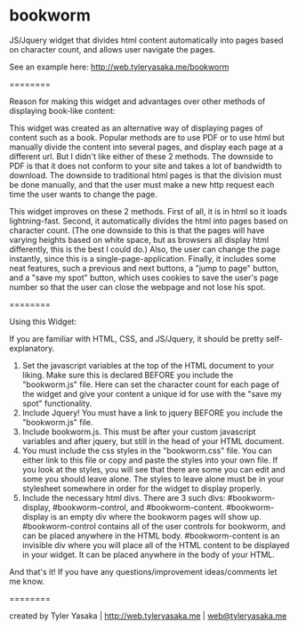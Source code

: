 bookworm
========

JS/Jquery widget that divides html content automatically into pages based on character count, and allows user navigate the pages.

See an example here: http://web.tyleryasaka.me/bookworm

========

Reason for making this widget and advantages over other methods of displaying book-like content:

This widget was created as an alternative way of displaying pages of content such as a book. Popular methods are to use PDF or to use html but manually divide the content into several pages, and display each page at a different url. But I didn't like either of these 2 methods. The downside to PDF is that it does not conform to your site and takes a lot of bandwidth to download. The downside to traditional html pages is that the division must be done manually, and that the user must make a new http request each time the user wants to change the page.

This widget improves on these 2 methods. First of all, it is in html so it loads lightning-fast. Second, it automatically divides the html into pages based on character count. (The one downside to this is that the pages will have varying heights based on white space, but as browsers all display html differently, this is the best I could do.) Also, the user can change the page instantly, since this is a single-page-application. Finally, it includes some neat features, such a previous and next buttons, a "jump to page" button, and a "save my spot" button, which uses cookies to save the user's page number so that the user can close the webpage and not lose his spot.

========

Using this Widget:

If you are familiar with HTML, CSS, and JS/Jquery, it should be pretty self-explanatory.

1. Set the javascript variables at the top of the HTML document to your liking. Make sure this is declared BEFORE you include the "bookworm.js" file. Here can set the character count for each page of the widget and give your content a unique id for use with the "save my spot" functionality.
2. Include Jquery! You must have a link to jquery BEFORE you include the "bookworm.js" file.
3. Include bookworm.js. This must be after your custom javascript variables and after jquery, but still in the head of your HTML document.
4. You must include the css styles in the "bookworm.css" file. You can either link to this file or copy and paste the styles into your own file. If you look at the styles, you will see that there are some you can edit and some you should leave alone. The styles to leave alone must be in your stylesheet somewhere in order for the widget to display properly.
5. Include the necessary html divs. There are 3 such divs: #bookworm-display, #bookworm-control, and #bookworm-content. #bookworm-display is an empty div where the bookworm pages will show up. #bookworm-control contains all of the user controls for bookworm, and can be placed anywhere in the HTML body. #bookworm-content is an invisible div where you will place all of the HTML content to be displayed in your widget. It can be placed anywhere in the body of your HTML.

And that's it! If you have any questions/improvement ideas/comments let me know.

========

created by Tyler Yasaka | http://web.tyleryasaka.me | web@tyleryasaka.me
